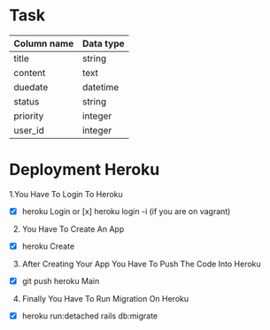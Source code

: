 # Task
| Column name | Data type |
| --- | ----------- |
| title | string |
| content |text|
| duedate | datetime |
| status | string |
| priority | integer |
| user_id | integer |

# Deployment Heroku
1.You Have To Login To Heroku
  - [x] heroku Login or [x] heroku login -i (if you are on vagrant)
2. You Have To Create An App
  - [x] heroku Create
3. After Creating Your App You Have To Push The Code Into Heroku
  - [x] git push heroku Main
4. Finally You Have To Run Migration On Heroku
  - [x] heroku run:detached rails db:migrate 
